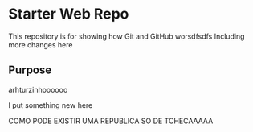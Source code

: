 # Starter Web Repo

This repository is for showing how Git and GitHub worsdfsdfs
Including more changes here

## Purpose

arhturzinhoooooo


I put something new here

COMO PODE EXISTIR UMA REPUBLICA SO DE TCHECAAAAA